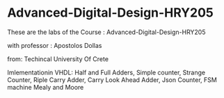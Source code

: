 # Advanced-Digital-Design-HRY205
These are the labs of the Course : Advanced-Digital-Design-HRY205

with professor : Apostolos Dollas

from: Techincal University Of Crete

Imlementationin VHDL: Half and Full Adders, Simple counter, Strange Counter, Riple Carry Adder, Carry Look Ahead Adder, Json Counter, FSM machine Mealy and Moore
